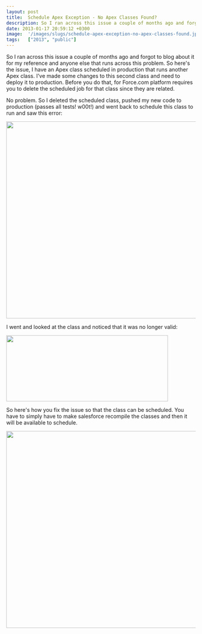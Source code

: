```yaml
---
layout: post
title:  Schedule Apex Exception - No Apex Classes Found?
description: So I ran across this issue a couple of months ago and forgot to blog about it for my reference and anyone else that runs across this problem. So heres the issue, I have an Apex class scheduled in production that runs another Apex class. Ive made some changes to this second class and need to deploy it to production. Before you do that, for Force.com platform requires you to delete the scheduled job for that class since they are related. No problem. So I deleted the scheduled class, pushed my new 
date: 2013-01-17 20:59:12 +0300
image:  '/images/slugs/schedule-apex-exception-no-apex-classes-found.jpg'
tags:   ["2013", "public"]
---
```

<p>So I ran across this issue a couple of months ago and forgot to blog about it for my reference and anyone else that runs across this problem. So here's the issue, I have an Apex class scheduled in production that runs another Apex class. I've made some changes to this second class and need to deploy it to production. Before you do that, for Force.com platform requires you to delete the scheduled job for that class since they are related.</p>
<p>No problem. So I deleted the scheduled class, pushed my new code to production (passes all tests! w00t!) and went back to schedule this class to run and saw this error:</p>
<p><a href="http://res.cloudinary.com/blog-jeffdouglas-com/image/upload/v1400327719/schedule1_aeq7ml.png"><img src="http://res.cloudinary.com/blog-jeffdouglas-com/image/upload/v1400327719/schedule1_aeq7ml.png" alt="" title="schedule1" width="525" class="alignnone size-full wp-image-4714" /></a></p>
<p>I went and looked at the class and noticed that it was no longer valid:</p>
<p><a href="http://res.cloudinary.com/blog-jeffdouglas-com/image/upload/v1400327718/schedule2_glgbcx.png"><img src="http://res.cloudinary.com/blog-jeffdouglas-com/image/upload/v1400327718/schedule2_glgbcx.png" alt="" title="schedule2" width="430" height="176" class="alignnone size-full wp-image-4718" /></a></p>
<p>So here's how you fix the issue so that the class can be scheduled. You have to simply have to make salesforce recompile the classes and then it will be available to schedule.</p>
<p><a href="http://res.cloudinary.com/blog-jeffdouglas-com/image/upload/v1400327717/schedule3_g387ny.png"><img src="http://res.cloudinary.com/blog-jeffdouglas-com/image/upload/v1400327717/schedule3_g387ny.png" alt="" title="schedule3" width="525" class="alignnone size-full wp-image-4721" /></a></p>

